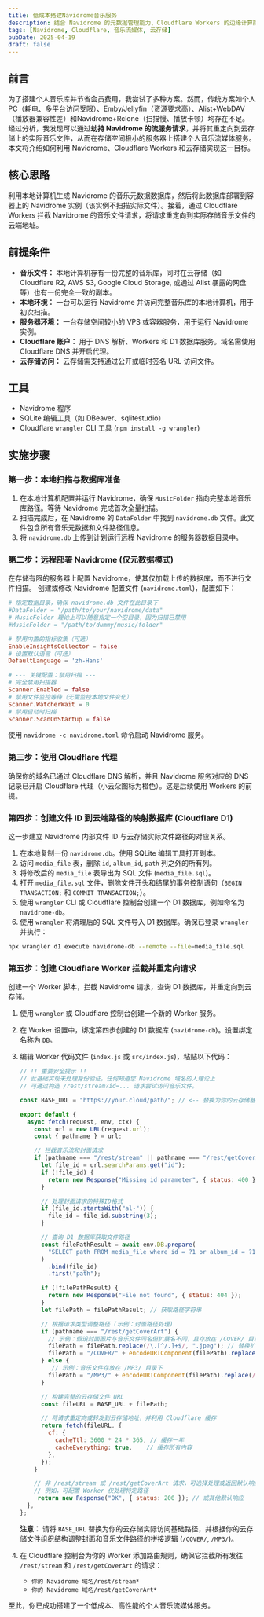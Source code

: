 ```yaml
---
title: 低成本搭建Navidrome音乐服务
description: 结合 Navidrome 的元数据管理能力、Cloudflare Workers 的边缘计算能力以及已有的云存储（如 Cloudflare R2、AWS S3，或通过 Alist 挂载的各种网盘），在存储空间极其有限的 VPS 或容器服务上，搭建功能完善、响应迅速的个人音乐流媒体服务。
tags: [Navidrome, Cloudflare, 音乐流媒体, 云存储]
pubDate: 2025-04-19
draft: false
---
```


## 前言

为了搭建个人音乐库并节省会员费用，我尝试了多种方案。然而，传统方案如个人PC（耗电、多平台访问受限）、Emby/Jellyfin（资源要求高）、Alist+WebDAV（播放器兼容性差）和Navidrome+Rclone（扫描慢、播放卡顿）均存在不足。
经过分析，我发现可以通过**劫持 Navidrome 的流服务请求**，并将其重定向到云存储上的实际音乐文件，从而在存储空间极小的服务器上搭建个人音乐流媒体服务。本文将介绍如何利用 Navidrome、Cloudflare Workers 和云存储实现这一目标。

## 核心思路

利用本地计算机生成 Navidrome 的音乐元数据数据库，然后将此数据库部署到容器上的 Navidrome 实例（该实例不扫描实际文件）。接着，通过 Cloudflare Workers 拦截 Navidrome 的音乐文件请求，将请求重定向到实际存储音乐文件的云端地址。

## 前提条件

* **音乐文件：** 本地计算机存有一份完整的音乐库，同时在云存储（如 Cloudflare R2, AWS S3, Google Cloud Storage, 或通过 Alist 暴露的网盘等）也有一份完全一致的副本。
* **本地环境：** 一台可以运行 Navidrome 并访问完整音乐库的本地计算机，用于初次扫描。
* **服务器环境：** 一台存储空间较小的 VPS 或容器服务，用于运行 Navidrome 实例。
* **Cloudflare 账户：** 用于 DNS 解析、Workers 和 D1 数据库服务。域名需使用 Cloudflare DNS 并开启代理。
* **云存储访问：** 云存储需支持通过公开或临时签名 URL 访问文件。

## 工具

* Navidrome 程序
* SQLite 编辑工具（如 DBeaver、sqlitestudio）
* Cloudflare `wrangler` CLI 工具 (`npm install -g wrangler`)

## 实施步骤

### 第一步：本地扫描与数据库准备

1. 在本地计算机配置并运行 Navidrome，确保 `MusicFolder` 指向完整本地音乐库路径。等待 Navidrome 完成首次全量扫描。
2. 扫描完成后，在 Navidrome 的 `DataFolder` 中找到 `navidrome.db` 文件。此文件包含所有音乐元数据和文件路径信息。
3. 将 `navidrome.db` 上传到计划运行远程 Navidrome 的服务器数据目录中。

### 第二步：远程部署 Navidrome (仅元数据模式)

在存储有限的服务器上配置 Navidrome，使其仅加载上传的数据库，而不进行文件扫描。
创建或修改 Navidrome 配置文件 (`navidrome.toml`)，配置如下：

```toml
# 指定数据目录，确保 navidrome.db 文件在此目录下
#DataFolder = "/path/to/your/navidrome/data" 
# MusicFolder 理论上可以随意指定一个空目录，因为扫描已禁用
#MusicFolder = "/path/to/dummy/music/folder" 

# 禁用内置的指标收集（可选）
EnableInsightsCollector = false 
# 设置默认语言（可选）
DefaultLanguage = 'zh-Hans' 

# --- 关键配置：禁用扫描 ---
# 完全禁用扫描器
Scanner.Enabled = false 
# 禁用文件监控等待（无需监控本地文件变化）
Scanner.WatcherWait = 0 
# 禁用启动时扫描
Scanner.ScanOnStartup = false 
```

使用 `navidrome -c navidrome.toml` 命令启动 Navidrome 服务。

### 第三步：使用 Cloudflare 代理

确保你的域名已通过 Cloudflare DNS 解析，并且 Navidrome 服务对应的 DNS 记录已开启 Cloudflare 代理（小云朵图标为橙色）。这是后续使用 Workers 的前提。

### 第四步：创建文件 ID 到云端路径的映射数据库 (Cloudflare D1)

这一步建立 Navidrome 内部文件 ID 与云存储实际文件路径的对应关系。

1. 在本地复制一份 `navidrome.db`。使用 SQLite 编辑工具打开副本。
2. 访问 `media_file` 表，删除 `id`, `album_id`, `path` 列之外的所有列。
3. 将修改后的 `media_file` 表导出为 SQL 文件 (`media_file.sql`)。
4. 打开 `media_file.sql` 文件，删除文件开头和结尾的事务控制语句（`BEGIN TRANSACTION;` 和 `COMMIT TRANSACTION;`）。
5. 使用 `wrangler` CLI 或 Cloudflare 控制台创建一个 D1 数据库，例如命名为 `navidrome-db`。
6. 使用 `wrangler` 将清理后的 SQL 文件导入 D1 数据库。确保已登录 `wrangler` 并执行：

  ```bash
  npx wrangler d1 execute navidrome-db --remote --file=media_file.sql
  ```

### 第五步：创建 Cloudflare Worker 拦截并重定向请求

创建一个 Worker 脚本，拦截 Navidrome 请求，查询 D1 数据库，并重定向到云存储。

1. 使用 `wrangler` 或 Cloudflare 控制台创建一个新的 Worker 服务。
2. 在 Worker 设置中，绑定第四步创建的 D1 数据库 (`navidrome-db`)。设置绑定名称为 `DB`。
3. 编辑 Worker 代码文件 (`index.js` 或 `src/index.js`)，粘贴以下代码：

    ```javascript
    // !! 重要安全提示 !!
    // 此基础实现未处理身份验证。任何知道您 Navidrome 域名的人理论上
    // 可通过构造 /rest/stream?id=... 请求尝试访问音乐文件。

    const BASE_URL = "https://your.cloud/path/"; // <-- 替换为你的云存储基础路径

    export default {
      async fetch(request, env, ctx) {
        const url = new URL(request.url);
        const { pathname } = url;

        // 拦截音乐流和封面请求
        if (pathname === "/rest/stream" || pathname === "/rest/getCoverArt") {
          let file_id = url.searchParams.get("id");
          if (!file_id) {
            return new Response("Missing id parameter", { status: 400 });
          }

          // 处理封面请求的特殊ID格式
          if (file_id.startsWith("al-")) {
            file_id = file_id.substring(3);
          }

          // 查询 D1 数据库获取文件路径
          const filePathResult = await env.DB.prepare(
            "SELECT path FROM media_file where id = ?1 or album_id = ?1 LIMIT 1"
          )
            .bind(file_id)
            .first("path");

          if (!filePathResult) {
            return new Response("File not found", { status: 404 });
          }
          let filePath = filePathResult; // 获取路径字符串

          // 根据请求类型调整路径 (示例：封面路径处理)
          if (pathname === "/rest/getCoverArt") {
            // 示例：假设封面图片与音乐文件同名但扩展名不同，且存放在 /COVER/ 目录下
            filePath = filePath.replace(/\.[^/.]+$/, ".jpeg"); // 替换扩展名
            filePath = "/COVER/" + encodeURIComponent(filePath).replace(/%2F/g, "/"); // 添加封面目录并编码
          } else {
             // 示例：音乐文件存放在 /MP3/ 目录下
            filePath = "/MP3/" + encodeURIComponent(filePath).replace(/%2F/g, "/"); // 添加音乐目录并编码
          }

          // 构建完整的云存储文件 URL
          const fileURL = BASE_URL + filePath;

          // 将请求重定向或转发到云存储地址，并利用 Cloudflare 缓存
          return fetch(fileURL, {
            cf: {
              cacheTtl: 3600 * 24 * 365, // 缓存一年
              cacheEverything: true,    // 缓存所有内容
            },
          });
        }

        // 非 /rest/stream 或 /rest/getCoverArt 请求，可选择处理或返回默认响应
        // 例如，可配置 Worker 仅处理特定路径
         return new Response("OK", { status: 200 }); // 或其他默认响应
      },
    };
    ```

    **注意：** 请将 `BASE_URL` 替换为你的云存储实际访问基础路径，并根据你的云存储文件组织结构调整封面和音乐文件路径的拼接逻辑 (`/COVER/`, `/MP3/`)。

4. 在 Cloudflare 控制台为你的 Worker 添加路由规则，确保它拦截所有发往 `/rest/stream` 和 `/rest/getCoverArt` 的请求：
    * `你的 Navidrome 域名/rest/stream*`
    * `你的 Navidrome 域名/rest/getCoverArt*`

至此，你已成功搭建了一个低成本、高性能的个人音乐流媒体服务。
